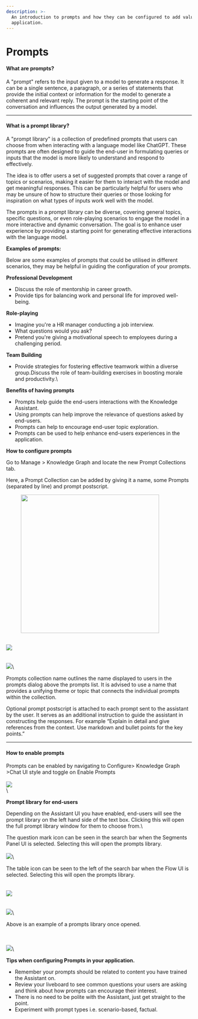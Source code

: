 ```yaml
---
description: >-
  An introduction to prompts and how they can be configured to add value in your
  application.
---
```


# Prompts

#### What are prompts?&#x20;

A "prompt" refers to the input given to a model to generate a response. It can be a single sentence, a paragraph, or a series of statements that provide the initial context or information for the model to generate a coherent and relevant reply. The prompt is the starting point of the conversation and influences the output generated by a model.

***

#### What is a prompt library?&#x20;

A "prompt library" is a collection of predefined prompts that users can choose from when interacting with a language model like ChatGPT. These prompts are often designed to guide the end-user in formulating queries or inputs that the model is more likely to understand and respond to effectively.

The idea is to offer users a set of suggested prompts that cover a range of topics or scenarios, making it easier for them to interact with the model and get meaningful responses. This can be particularly helpful for users who may be unsure of how to structure their queries or those looking for inspiration on what types of inputs work well with the model.

The prompts in a prompt library can be diverse, covering general topics, specific questions, or even role-playing scenarios to engage the model in a more interactive and dynamic conversation. The goal is to enhance user experience by providing a starting point for generating effective interactions with the language model.



**Examples of prompts:**

Below are some examples of prompts that could be utilised in different scenarios, they may be helpful in guiding the configuration of your prompts.&#x20;



**Professional Development**

* Discuss the role of mentorship in career growth.
* Provide tips for balancing work and personal life for improved well-being.



**Role-playing**

* Imagine you're a HR manager conducting a job interview.&#x20;
* What questions would you ask?
* Pretend you're giving a motivational speech to employees during a challenging period.



**Team Building**

* Provide strategies for fostering effective teamwork within a diverse group.Discuss the role of team-building exercises in boosting morale and productivity.\


**Benefits of having prompts**

* Prompts help guide the end-users interactions with the Knowledge Assistant.&#x20;
* Using prompts can help improve the relevance of questions asked by end-users.
* Prompts can help to encourage end-user topic exploration.
* Prompts can be used to help enhance end-users experiences in the application.&#x20;



**How to configure prompts**

Go to Manage > Knowledge Graph and locate the new Prompt Collections tab.

Here, a Prompt Collection can be added by giving it a name, some Prompts (separated by line) and prompt postscript.

<div align="left">

<figure><img src="https://lh7-us.googleusercontent.com/qop-m_xG80Gvg-FK9HYN-eELfZr6qTh6a3V1nf1lQCk8xoZjODIFLH5gYnfrf0BplYUOU8gegCAK8A4Ew3Wh2pDmBHvlKNyu9v79UqRgfy54urEg4rZFJV8wjcyHkTLIs3eDKfuHD9lTx5JRuz8rfag" alt="" width="375"><figcaption></figcaption></figure>

</div>

\
![](https://lh7-us.googleusercontent.com/AVEGul0BqiC6noC9kSfQn9zUgTOYKnfWrAdLc49Yh5r3KvgQLYf1oYMbsaHoiSc0LPX4AxLKG9j0aVNPFojsC\_a0EkSZLcn0jDu4JF4vpvK8y0SYAyywS-C7mYC-s2Nsiznb3y0xw2wHkY3H-Ore0Us)\
\
\
![](https://lh7-us.googleusercontent.com/q3p9laLbcTmk5CM27gmFGzAplQbMsjvWnmKbD\_RtFiYxT0VGtTVxqrm4qrwNwhbFU-KNye1r\_D8MbqbAnTDPYAnjEqEJMPCEKlrM2Hk2jg5QcKBr5zoz5mXNGLWuSzIQs7bD8LIdZ9JuSXdvaYcB8JQ)\


Prompts collection name outlines the name displayed to users in the prompts dialog above the prompts list. It is advised to use a name that provides a unifying theme or topic that connects the individual prompts within the collection.&#x20;



Optional prompt postscript is attached to each prompt sent to the assistant by the user. It serves as an additional instruction to guide the assistant in constructing the responses. For example “Explain in detail and give references from the context. Use markdown and bullet points for the key points.”&#x20;



***

#### How to enable prompts

Prompts can be enabled by navigating to Configure> Knowledge Graph >Chat UI style and toggle on Enable Prompts\
\
![](https://lh7-us.googleusercontent.com/bopwyusoVy0yjDy\_0DLkV7-2wCY0NfqSsaGQ75g\_ybY-o9dqIrpD4KLAPiKDluqkE-tPJsft\_TK\_miX1T5xfDdGPKqDlohjhara7O2ZHRxPJtDXWhIZc54R019AsiJSQeJcxVyjtV\_vEUdP8h5kXn0E)\
\


**Prompt library for end-users**

Depending on the Assistant UI you have enabled, end-users will see the prompt library on the left hand side of the text box. Clicking this will open the full prompt library window for them to choose from.\


The question mark icon can be seen in the search bar when the Segments Panel UI is selected. Selecting this will open the prompts library.\
\
![](https://lh7-us.googleusercontent.com/p1fFglltN-otVqpRqdvcouot-PSfOsI5x\_yh3Pz9ez9MWbUDXjRZjuL0FDGG88b0HQmDTo9OC9WHi0ZY1Z8Up-DMo7sauaMnio3MBpVuqkX9ldSweeRFupuDnlqXZ5QMg2-J9wWAfDN0uFZw--BoTII)\


The table icon can be seen to the left of the search bar when the Flow UI is selected. Selecting this will open the prompts library.\
\
\
![](https://lh7-us.googleusercontent.com/B4voYQZriQ9oUR69shxGTro6QgCgn8wQBI5b6oFC2mgLVO597zNlqixsEWoJIRU2fUfEHapNq0G6dq3gB-DoMEwYvbMzmn3uuiRxwbI7w3tFZX6UQGszlK80yj4DR908lP4rDY2TinSWyArkUJjHCik)\
\
\
![](https://lh7-us.googleusercontent.com/Nm9dHGD9kNjTb-WLzWwv\_LF5r67PBKiHnlTHA6IUPONp8r9AsYB3Uahe2Vnc5TKNrByQhu\_EISZqk8uJC759VCkPXvePtAq7HFNe\_SRp5ghuWoYUdB1g9teJGuySJcTpfScsPqz\_KjtZcvksmrSDp44)\


Above is an example of a prompts library once opened.&#x20;

\
\
![](https://lh7-us.googleusercontent.com/81YLqjKK6SCjBkluEJpOjhj6GlZ2uOlcc2mRnu6EKtjzoiehsO5-p-N\_OPri2OIETUBMU9y9Wl5cSBm8u-NoTw04YRmB3ty5n33JEbvOtiKZEk4evgoeYlE6vDmC3GmvfHtX5a0wBYzwNqH39RVYe1g)\


**Tips when configuring Prompts in your application.**

* Remember your prompts should be related to content you have trained the Assistant on.
* Review your liveboard to see common questions your users are asking and think about how prompts can encourage their interest.
* There is no need to be polite with the Assistant, just get straight to the point.
* Experiment with prompt types i.e. scenario-based, factual.
